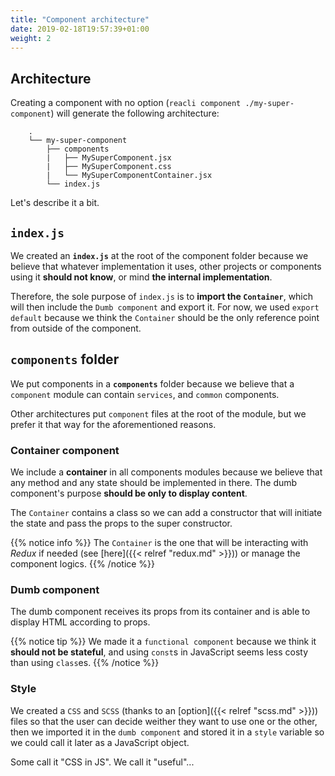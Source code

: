```yaml
---
title: "Component architecture"
date: 2019-02-18T19:57:39+01:00
weight: 2
---
```


## Architecture

Creating a component with no option (`reacli component ./my-super-component`) will generate the following architecture:

```text
    .
    └── my-super-component
        ├── components
        |   ├── MySuperComponent.jsx
        |   ├── MySuperComponent.css
        |   └── MySuperComponentContainer.jsx
        └── index.js
```

Let's describe it a bit.

## `index.js`

We created an **`index.js`** at the root of the component folder because we believe that whatever implementation it uses, other projects or components using it **should not know**, or mind **the internal implementation**. 

Therefore, the sole purpose of `index.js` is to **import the `Container`**, which will then include the `Dumb component` and export it. For now, we used `export default` because we think the `Container` should be the only reference point from outside of the component.

## `components` folder

We put components in a **`components`** folder because we believe that a `component` module can contain `services`, and `common` components. 

Other architectures put `component` files at the root of the module, but we prefer it that way for the aforementioned reasons.

### Container component

We include a **container** in all components modules because we believe that any method and any state should be implemented in there. The dumb component's purpose **should be only to display content**.

The `Container` contains a class so we can add a constructor that will initiate the state and pass the props to the super constructor.

{{% notice info %}}
The `Container` is the one that will be interacting with _Redux_ if needed (see [here]({{< relref "redux.md" >}})) or manage the component logics.
{{% /notice %}}

### Dumb component

The dumb component receives its props from its container and is able to display HTML according to props.

{{% notice tip %}}
We made it a `functional component` because we think it **should not be stateful**, and using `const`s in JavaScript seems less costy than using `class`es.
{{% /notice %}}

### Style

We created a `CSS` and `SCSS` (thanks to an [option]({{< relref "scss.md" >}})) files so that the user can decide weither they want to use one or the other, then we imported it in the `dumb component` and stored it in a `style` variable so we could call it later as a JavaScript object. 

Some call it "CSS in JS". We call it "useful"...